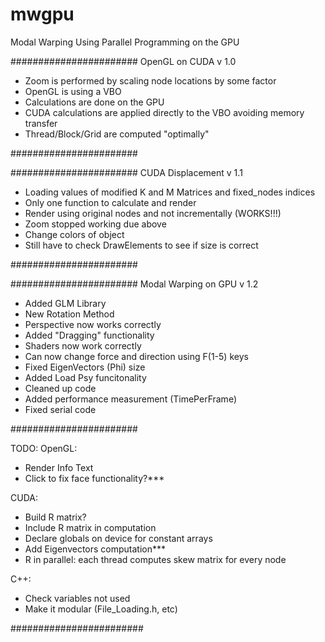mwgpu
=====

Modal Warping Using Parallel Programming on the GPU

#######################
OpenGL on CUDA v 1.0

- Zoom is performed by scaling node locations by some factor
- OpenGL is using a VBO
- Calculations are done on the GPU
- CUDA calculations are applied directly to the VBO avoiding memory transfer
- Thread/Block/Grid are computed "optimally" 

#######################


#######################
CUDA Displacement v 1.1

- Loading values of modified K and M Matrices and fixed_nodes indices
- Only one function to calculate and render
- Render using original nodes and not incrementally (WORKS!!!)
- Zoom stopped working due above
- Change colors of object
- Still have to check DrawElements to see if size is correct


#######################

#######################
Modal Warping on GPU v 1.2

- Added GLM Library
- New Rotation Method
- Perspective now works correctly
- Added "Dragging" functionality
- Shaders now work correctly
- Can now change force and direction using F(1-5) keys
- Fixed EigenVectors (Phi) size
- Added Load Psy funcitonality
- Cleaned up code
- Added performance measurement (TimePerFrame)
- Fixed serial code

#######################

TODO:
OpenGL:
- Render Info Text
- Click to fix face functionality?***

CUDA:
- Build R matrix?
- Include R matrix in computation
- Declare globals on device for constant arrays
- Add Eigenvectors computation***
- R in parallel:
	each thread computes skew matrix for every node


C++:
- Check variables not used
- Make it modular (File_Loading.h, etc)

########################








